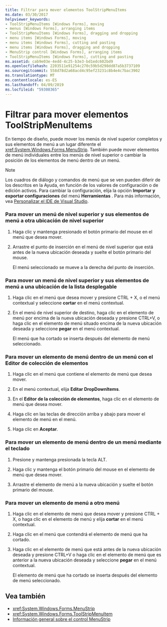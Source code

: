 ```yaml
---
title: Filtrar para mover elementos ToolStripMenuItems
ms.date: 03/30/2017
helpviewer_keywords:
- ToolStripMenuItems [Windows Forms], moving
- menus [Windows Forms], arranging items
- ToolStripMenuItems [Windows Forms], dragging and dropping
- menu items [Windows Forms], moving
- menu items [Windows Forms], cutting and pasting
- menu items [Windows Forms], dragging and dropping
- MenuStrip control [Windows Forms], arranging items
- ToolStripMenuItems [Windows Forms], cutting and pasting
ms.assetid: cab9e03e-4edd-4c25-b3e3-bd1edc602bd9
ms.openlocfilehash: 2203511e91254c270c59b5d298dd87a5b3737109
ms.sourcegitcommit: 558d78d2a68acd4c95ef23231c8b4e4c7bac3902
ms.translationtype: MT
ms.contentlocale: es-ES
ms.lasthandoff: 04/09/2019
ms.locfileid: "59308365"
---
```

# <a name="how-to-move-toolstripmenuitems"></a>Filtrar para mover elementos ToolStripMenuItems
En tiempo de diseño, puede mover los menús de nivel superior completos y sus elementos de menú a un lugar diferente el <xref:System.Windows.Forms.MenuStrip>. También puede mover elementos de menú individuales entre los menús de nivel superior o cambiar la posición de los elementos de menú dentro de un menú.  
  
> [!NOTE]
>  Los cuadros de diálogo y comandos de menú que se ven pueden diferir de los descritos en la Ayuda, en función de los valores de configuración o de edición activos. Para cambiar la configuración, elija la opción **Importar y exportar configuraciones** del menú **Herramientas** . Para más información, vea [Personalizar el IDE de Visual Studio](/visualstudio/ide/personalizing-the-visual-studio-ide).  
  
### <a name="to-move-a-top-level-menu-and-its-menu-items-to-another-top-level-location"></a>Para mover un menú de nivel superior y sus elementos de menú a otra ubicación de nivel superior  
  
1. Haga clic y mantenga presionado el botón primario del mouse en el menú que desea mover.  
  
2. Arrastre el punto de inserción en el menú de nivel superior que está antes de la nueva ubicación deseada y suelte el botón primario del mouse.  
  
     El menú seleccionado se mueve a la derecha del punto de inserción.  
  
### <a name="to-move-a-top-level-menu-and-its-menu-items-to-a-drop-down-location"></a>Para mover un menú de nivel superior y sus elementos de menú a una ubicación de la lista desplegable  
  
1. Haga clic en el menú que desea mover y presione CTRL + X, o el menú contextual y seleccione **cortar** en el menú contextual.  
  
2. En el menú de nivel superior de destino, haga clic en el elemento de menú por encima de la nueva ubicación deseada y presione CTRL+V, o haga clic en el elemento de menú situado encima de la nueva ubicación deseada y seleccione **pegar** en el menú contextual.  
  
     El menú que ha cortado se inserta después del elemento de menú seleccionado.  
  
### <a name="to-move-a-menu-item-within-a-menu-using-the-items-collection-editor"></a>Para mover un elemento de menú dentro de un menú con el Editor de colección de elementos  
  
1. Haga clic en el menú que contiene el elemento de menú que desea mover.  
  
2. En el menú contextual, elija **Editar DropDownItems**.  
  
3. En el **Editor de la colección de elementos**, haga clic en el elemento de menú que desea mover.  
  
4. Haga clic en las teclas de dirección arriba y abajo para mover el elemento de menú en el menú.  
  
5. Haga clic en **Aceptar**.  
  
### <a name="to-move-a-menu-item-within-a-menu-using-the-keyboard"></a>Para mover un elemento de menú dentro de un menú mediante el teclado  
  
1. Presione y mantenga presionada la tecla ALT.  
  
2. Haga clic y mantenga el botón primario del mouse en el elemento de menú que desea mover.  
  
3. Arrastre el elemento de menú a la nueva ubicación y suelte el botón primario del mouse.  
  
### <a name="to-move-a-menu-item-to-another-menu"></a>Para mover un elemento de menú a otro menú  
  
1. Haga clic en el elemento de menú que desea mover y presione CTRL + X, o haga clic en el elemento de menú y elija **cortar** en el menú contextual.  
  
2. Haga clic en el menú que contendrá el elemento de menú que ha cortado.  
  
3. Haga clic en el elemento de menú que está antes de la nueva ubicación deseada y presione CTRL+V o haga clic en el elemento de menú que es anterior a la nueva ubicación deseada y seleccione **pegar** en el menú contextual.  
  
     El elemento de menú que ha cortado se inserta después del elemento de menú seleccionado.  
  
## <a name="see-also"></a>Vea también

- <xref:System.Windows.Forms.MenuStrip>
- <xref:System.Windows.Forms.ToolStripMenuItem>
- [Información general sobre el control MenuStrip](menustrip-control-overview-windows-forms.md)
